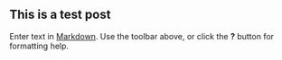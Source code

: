## This is a test post

Enter text in [Markdown](http://daringfireball.net/projects/markdown/). Use the toolbar above, or click the **?** button for formatting help.
